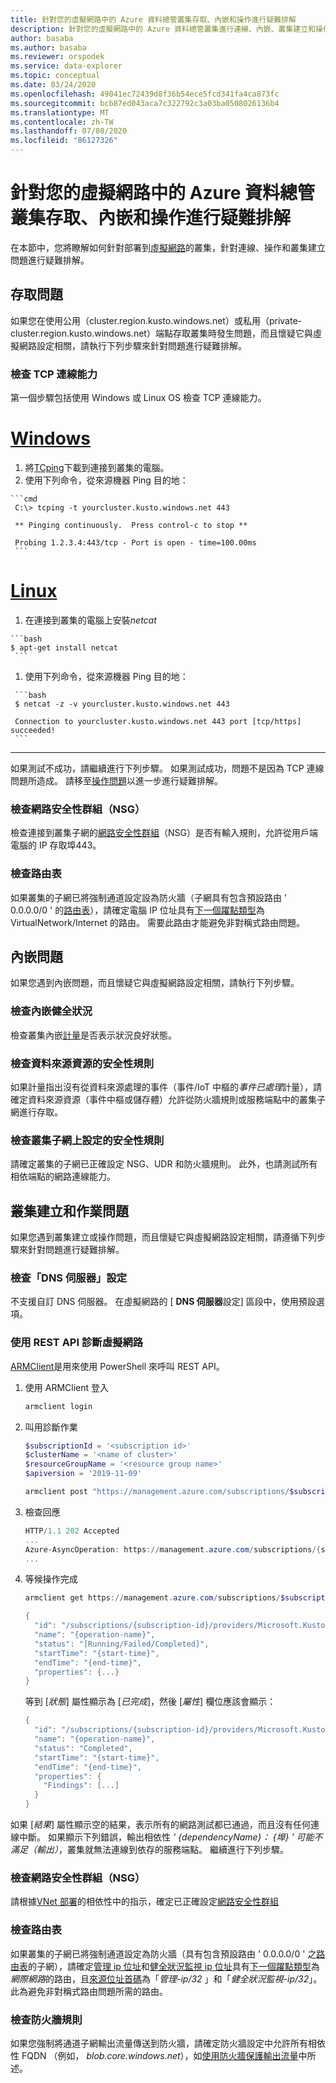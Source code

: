 ```yaml
---
title: 針對您的虛擬網路中的 Azure 資料總管叢集存取、內嵌和操作進行疑難排解
description: 針對您的虛擬網路中的 Azure 資料總管叢集進行連線、內嵌、叢集建立和操作進行疑難排解
author: basaba
ms.author: basaba
ms.reviewer: orspodek
ms.service: data-explorer
ms.topic: conceptual
ms.date: 03/24/2020
ms.openlocfilehash: 49041ec72439d8f36b54ece5fcd341fa4ca873fc
ms.sourcegitcommit: bcb87ed043aca7c322792c3a03ba0508026136b4
ms.translationtype: MT
ms.contentlocale: zh-TW
ms.lasthandoff: 07/08/2020
ms.locfileid: "86127326"
---
```

# <a name="troubleshoot-access-ingestion-and-operation-of-your-azure-data-explorer-cluster-in-your-virtual-network"></a>針對您的虛擬網路中的 Azure 資料總管叢集存取、內嵌和操作進行疑難排解

在本節中，您將瞭解如何針對部署到[虛擬網路](/azure/virtual-network/virtual-networks-overview)的叢集，針對連線、操作和叢集建立問題進行疑難排解。

## <a name="access-issues"></a>存取問題

如果您在使用公用（cluster.region.kusto.windows.net）或私用（private-cluster.region.kusto.windows.net）端點存取叢集時發生問題，而且懷疑它與虛擬網路設定相關，請執行下列步驟來針對問題進行疑難排解。

### <a name="check-tcp-connectivity"></a>檢查 TCP 連線能力

第一個步驟包括使用 Windows 或 Linux OS 檢查 TCP 連線能力。

# <a name="windows"></a>[Windows](#tab/windows)

   1. 將[TCping](https://www.elifulkerson.com/projects/tcping.php)下載到連接到叢集的電腦。
   1. 使用下列命令，從來源機器 Ping 目的地：

    ```cmd
     C:\> tcping -t yourcluster.kusto.windows.net 443 
    
     ** Pinging continuously.  Press control-c to stop **
    
     Probing 1.2.3.4:443/tcp - Port is open - time=100.00ms
     ```

# <a name="linux"></a>[Linux](#tab/linux)

   1. 在連接到叢集的電腦上安裝*netcat*

    ```bash
    $ apt-get install netcat
     ```

   1. 使用下列命令，從來源機器 Ping 目的地：

     ```bash
     $ netcat -z -v yourcluster.kusto.windows.net 443
    
     Connection to yourcluster.kusto.windows.net 443 port [tcp/https] succeeded!
     ```
---

如果測試不成功，請繼續進行下列步驟。 如果測試成功，問題不是因為 TCP 連線問題所造成。 請移至[操作問題](#cluster-creation-and-operations-issues)以進一步進行疑難排解。

### <a name="check-the-network-security-group-nsg"></a>檢查網路安全性群組（NSG）

   檢查連接到叢集子網的[網路安全性群組](/azure/virtual-network/security-overview)（NSG）是否有輸入規則，允許從用戶端電腦的 IP 存取埠443。

### <a name="check-route-table"></a>檢查路由表

   如果叢集的子網已將強制通道設定設為防火牆（子網具有包含預設路由 ' 0.0.0.0/0 ' 的[路由表](/azure/virtual-network/virtual-networks-udr-overview)），請確定電腦 IP 位址具有[下一個躍點類型](/azure/virtual-network/virtual-networks-udr-overview)為 VirtualNetwork/Internet 的路由。 需要此路由才能避免非對稱式路由問題。

## <a name="ingestion-issues"></a>內嵌問題

如果您遇到內嵌問題，而且懷疑它與虛擬網路設定相關，請執行下列步驟。

### <a name="check-ingestion-health"></a>檢查內嵌健全狀況

檢查叢集內嵌[計量](using-metrics.md#ingestion-health-and-performance-metrics)是否表示狀況良好狀態。

### <a name="check-security-rules-on-data-source-resources"></a>檢查資料來源資源的安全性規則

如果計量指出沒有從資料來源處理的事件（事件/IoT 中樞的*事件已處理*計量），請確定資料來源資源（事件中樞或儲存體）允許從防火牆規則或服務端點中的叢集子網進行存取。

### <a name="check-security-rules-configured-on-clusters-subnet"></a>檢查叢集子網上設定的安全性規則

請確定叢集的子網已正確設定 NSG、UDR 和防火牆規則。 此外，也請測試所有相依端點的網路連線能力。 

## <a name="cluster-creation-and-operations-issues"></a>叢集建立和作業問題

如果您遇到叢集建立或操作問題，而且懷疑它與虛擬網路設定相關，請遵循下列步驟來針對問題進行疑難排解。

### <a name="check-the-dns-servers-configuration"></a>檢查「DNS 伺服器」設定

不支援自訂 DNS 伺服器。 在虛擬網路的 [ **DNS 伺服器**設定] 區段中，使用預設選項。

### <a name="diagnose-the-virtual-network-with-the-rest-api"></a>使用 REST API 診斷虛擬網路

[ARMClient](https://chocolatey.org/packages/ARMClient)是用來使用 PowerShell 來呼叫 REST API。 

1. 使用 ARMClient 登入

   ```powerShell
   armclient login
   ```

1. 叫用診斷作業

    ```powershell
    $subscriptionId = '<subscription id>'
    $clusterName = '<name of cluster>'
    $resourceGroupName = '<resource group name>'
    $apiversion = '2019-11-09'
    
    armclient post "https://management.azure.com/subscriptions/$subscriptionId/resourceGroups/$resourceGroupName/providers/Microsoft.Kusto/clusters/$clusterName/diagnoseVirtualNetwork?api-version=$apiversion" -verbose
    ```

1. 檢查回應

    ```powershell
    HTTP/1.1 202 Accepted
    ...
    Azure-AsyncOperation: https://management.azure.com/subscriptions/{subscription-id}/providers/Microsoft.Kusto/locations/{location}/operationResults/{operation-id}?api-version=2019-11-09
    ...
    ```

1. 等候操作完成

    ```powershell
    armclient get https://management.azure.com/subscriptions/$subscriptionId/providers/Microsoft.Kusto/locations/{location}/operationResults/{operation-id}?api-version=2019-11-09
    
    {
      "id": "/subscriptions/{subscription-id}/providers/Microsoft.Kusto/locations/{location}/operationresults/{operation-id}",
      "name": "{operation-name}",
      "status": "[Running/Failed/Completed]",
      "startTime": "{start-time}",
      "endTime": "{end-time}",
      "properties": {...}
    }
    ```
    
   等到 [*狀態*] 屬性顯示為 [*已完成*]，然後 [*屬性*] 欄位應該會顯示：

    ```powershell
    {
      "id": "/subscriptions/{subscription-id}/providers/Microsoft.Kusto/locations/{location}/operationresults/{operation-id}",
      "name": "{operation-name}",
      "status": "Completed",
      "startTime": "{start-time}",
      "endTime": "{end-time}",
      "properties": {
        "Findings": [...]
      }
    }
    ```

如果 [*結果*] 屬性顯示空的結果，表示所有的網路測試都已通過，而且沒有任何連線中斷。 如果顯示下列錯誤，輸出相依性 *' {dependencyName}： {埠} ' 可能不滿足（輸出）*，叢集就無法連線到依存的服務端點。 繼續進行下列步驟。

### <a name="check-network-security-group-nsg"></a>檢查網路安全性群組（NSG）

請根據[VNet 部署](vnet-deployment.md#dependencies-for-vnet-deployment)的相依性中的指示，確定已正確設定[網路安全性群組](/azure/virtual-network/security-overview)

### <a name="check-route-table"></a>檢查路由表

如果叢集的子網已將強制通道設定為防火牆（具有包含預設路由 ' 0.0.0.0/0 ' 之[路由表](/azure/virtual-network/virtual-networks-udr-overview)的子網），請確定[管理 ip 位址](vnet-deployment.md#azure-data-explorer-management-ip-addresses)和[健全狀況監視 ip 位址](vnet-deployment.md#health-monitoring-addresses)具有[下一個躍點類型](/azure/virtual-network/virtual-networks-udr-overview##next-hop-types-across-azure-tools)為*網際網路*的路由，且[來源位址首碼](/azure/virtual-network/virtual-networks-udr-overview#how-azure-selects-a-route)為「*管理-ip/32* 」和「*健全狀況監視-ip/32*」。 此為避免非對稱式路由問題所需的路由。

### <a name="check-firewall-rules"></a>檢查防火牆規則

如果您強制將通道子網輸出流量傳送到防火牆，請確定防火牆設定中允許所有相依性 FQDN （例如， *blob.core.windows.net*），如[使用防火牆保護輸出流量](vnet-deployment.md#securing-outbound-traffic-with-firewall)中所述。
